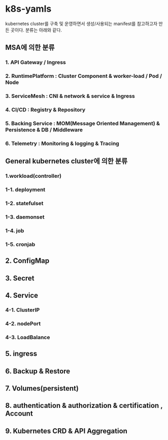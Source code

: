 # k8s-yamls

kubernetes cluster를 구축 및 운영하면서 생성/사용되는 manifest를 참고하고자 만든 곳이다.
분류는 아래와 같다.

## MSA에 의한 분류
### 1. API Gateway / Ingress 
### 2. RuntimePlatform : Cluster Component & worker-load / Pod / Node
### 3. ServiceMesh : CNI & network & service & Ingress
### 4. CI/CD : Registry & Repository
### 5. Backing Service : MOM(Message Oriented Management) & Persistence & DB / Middleware
### 6. Telemetry : Monitoring & logging & Tracing


## General kubernetes cluster에 의한 분류
### 1.workload(controller)
### 1-1. deployment
### 1-2. statefulset 
### 1-3. daemonset
### 1-4. job
### 1-5. cronjab

## 2. ConfigMap

## 3. Secret

## 4. Service
### 4-1. ClusterIP
### 4-2. nodePort
### 4-3. LoadBalance

## 5. ingress

## 6. Backup & Restore

## 7. Volumes(persistent)

## 8. authentication & authorization & certification , Account

## 9. Kubernetes CRD & API Aggregation

